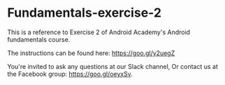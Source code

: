 # Fundamentals-exercise-2

This is a reference to Exercise 2 of Android Academy's Android fundamentals course.

The instructions can be found here: https://goo.gl/y2uegZ

You're invited to ask any questions at our Slack channel, Or contact us at the Facebook group: https://goo.gl/oeyxSv.
